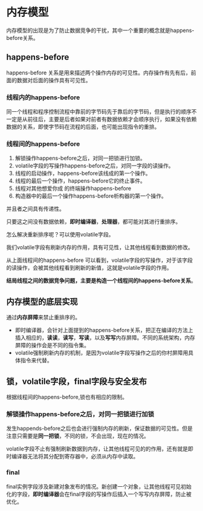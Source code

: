 # 内存模型

内存模型的出现是为了防止数据竞争的干扰，其中一个重要的概念就是happens-before关系。

## happens-before

happens-before 关系是用来描述两个操作内存的可见性。内存操作有先有后，前面的数据对后面的操作具有可见性。

### 线程内的happens-before

同一个线程和程序控制流程中靠前的字节码先于靠后的字节码，但是执行的顺序不一定是从前往后，主要是后者如果对前者有数据依赖才会顺序执行，如果没有依赖数据的关系，即使字节码在流程的后面，也可能出现指令的重排。

### 线程间的happens-before

1. 解锁操作happens-before之后，对同一把锁进行加锁。
2. volatile字段的写操作happens-before之后，对同一字段的读操作。
3. 线程的启动操作，happens-before该线成的第一个操作。
4. 线程的最后一个操作，happens-before它的终止事件。
5. 线程对其他想爱你成 的终端操作happens-before
6. 构造器中的最后一个操作happens-before析构器的第一个操作。

并且者之间具有传递性。

只要这之间没有数据依赖，**即时编译器**，**处理器**，都可能对其进行重排序。

怎么解决重新排序呢？可以使用volatile字段。

我们volatile字段有刷新内存的作用，具有可见性，让其他线程看到数据的修改。

从上面线程间的happens-before 可以看到，volatile字段的写操作，对于该字段的读操作，会被其他线程看到刷新的新值，这就是volatile字段的作用。

**结局线程之间的数据竞争问题，主要是构造一个线程间的happens-before关系**。

## 内存模型的底层实现

通过**内存屏障**来禁止重排序的。

- 即时编译器，会针对上面提到的happens-before关系，把正在编译的方法上插入相应的，**读读**，**读写**，**写读**，以及**写写**内存屏障。不同的系统架构，内存屏障的操作会是不同的指令集。
- volatile强制刷新内存的机制，是因为volatile字段写操作之后的你村屏障用具体指令来代替。
  
## 锁，volatile字段，final字段与安全发布

根据线程间的happens-before,锁也有相应的限制。

### 解锁操作happens-before之后，对同一把锁进行加锁

发生happends-before之后也会进行强制内存的刷新，保证数据的可见性。但是注意只需要是**同一把锁**，不同的锁，不会出现，现在的情况。

volatile字段不止有强制刷新数据到内存，让其他线程可见的的作用，还有就是即时编译器无法将其分配到寄存器中，必须从内存中读取。

### final

final实例字段涉及新建对象发布的情况。新创建一个对象，让其他线程可见初始化的字段，**即时编译器**会在final字段的写操作后插入一个写写内存屏障，防止被优化。
